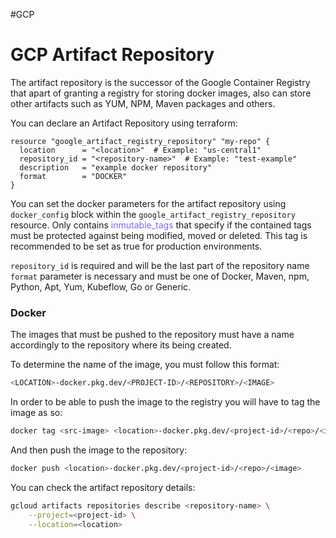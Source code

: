#GCP 

# GCP Artifact Repository

The artifact repository is the successor of the Google Container Registry that apart of granting a registry for storing docker images, also can store other artifacts such as YUM, NPM, Maven packages and others. 

You can declare an Artifact Repository using terraform:  

```hcl
resource "google_artifact_registry_repository" "my-repo" {
  location      = "<location>"  # Example: "us-central1"
  repository_id = "<repository-name>"  # Example: "test-example"
  description   = "example docker repository" 
  format        = "DOCKER"
}
```

You can set the docker parameters for the artifact repository using `docker_config` block within the `google_artifact_registry_repository` resource. Only contains <span style="color:MediumSlateBlue;">inmutable_tags</span> that specify if the contained tags must be protected against being modified, moved or deleted. 
This tag is recommended to be set as true for production environments. 

`repository_id` is required and will be the last part of the repository name
`format` parameter is necessary and must be one of Docker, Maven, npm, Python, Apt, Yum, Kubeflow, Go or Generic. 


### Docker

The images that must be pushed to the repository must have a name accordingly to the repository where its being created. 

To determine the name of the image, you must follow this format:
```bash
<LOCATION>-docker.pkg.dev/<PROJECT-ID>/<REPOSITORY>/<IMAGE>
```

In order to be able to push the image to the registry you will have to tag the image as so: 

```bash
docker tag <src-image> <location>-docker.pkg.dev/<project-id>/<repo>/<image>:<tag>
```

And then push the image to the repository: 

```bash
docker push <location>-docker.pkg.dev/<project-id>/<repo>/<image>
```

You can check the artifact repository details: 

```bash
gcloud artifacts repositories describe <repository-name> \
    --project=<project-id> \
    --location=<location>
```